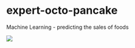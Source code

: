 # expert-octo-pancake
Machine Learning - predicting the sales of foods 

<img src="https://github.com/lisabroadhead/expert-octo-pancake/blob/main/280652557_5456316931047728_6221524953330982890_n.jpeg"/>
